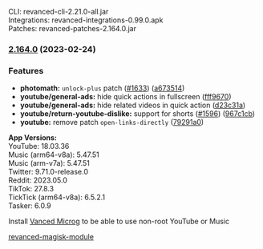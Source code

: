 CLI: revanced-cli-2.21.0-all.jar  
Integrations: revanced-integrations-0.99.0.apk  
Patches: revanced-patches-2.164.0.jar  

### [2.164.0](https://github.com/revanced/revanced-patches/compare/v2.163.0...v2.164.0) (2023-02-24)
### Features
* **photomath:** `unlock-plus` patch ([#1633](https://github.com/revanced/revanced-patches/issues/1633)) ([a673514](https://github.com/revanced/revanced-patches/commit/a673514f848e583513924a6a9b8cfbb56153cc3a))
* **youtube/general-ads:** hide quick actions in fullscreen ([fff9670](https://github.com/revanced/revanced-patches/commit/fff9670a81108b8343d0b7913953fc6c2bb4a6f0))
* **youtube/general-ads:** hide related videos in quick action ([d23c31a](https://github.com/revanced/revanced-patches/commit/d23c31a9ec39189e08474044ac5ca06d974add76))
* **youtube/return-youtube-dislike:** support for shorts ([#1596](https://github.com/revanced/revanced-patches/issues/1596)) ([967c1cb](https://github.com/revanced/revanced-patches/commit/967c1cbd4b340a382a355f13d236d2881bafddbf))
* **youtube:** remove patch `open-links-directly` ([79291a0](https://github.com/revanced/revanced-patches/commit/79291a0d34bd9514cbef5d97c21c59dfbffad287))

  
**App Versions:**  
YouTube: 18.03.36  
Music (arm64-v8a): 5.47.51  
Music (arm-v7a): 5.47.51  
Twitter: 9.71.0-release.0  
Reddit: 2023.05.0  
TikTok: 27.8.3  
TickTick (arm64-v8a): 6.5.2.1  
Tasker: 6.0.9  

Install [Vanced Microg](https://github.com/TeamVanced/VancedMicroG/releases) to be able to use non-root YouTube or Music  

[revanced-magisk-module](https://github.com/j-hc/revanced-magisk-module)  
